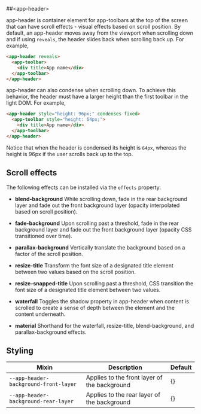 ##&lt;app-header&gt;

app-header is container element for app-toolbars at the top of the screen that can have scroll
effects - visual effects based on scroll position. By default, an app-header moves away from
the viewport when scrolling down and if using `reveals`, the header slides back when scrolling
back up. For example,

```html
<app-header reveals>
  <app-toolbar>
    <div title>App name</div>
  </app-toolbar>
</app-header>
```

app-header can also condense when scrolling down. To achieve this behavior, the header
must have a larger height than the first toolbar in the light DOM. For example,

```html
<app-header style="height: 96px;" condenses fixed>
  <app-toolbar style="height: 64px;">
    <div title>App name</div>
  </app-toolbar>
</app-header>
```

Notice that when the header is condensed its height is `64px`, whereas the height is 96px 
if the user scrolls back up to the top.

## Scroll effects
The following effects can be installed via the `effects` property:

* **blend-background**
While scrolling down, fade in the rear background layer and fade out the front 
background layer (opacity interpolated based on scroll position).

* **fade-background**
Upon scrolling past a threshold, fade in the rear background layer and fade out
the front background layer (opacity CSS transitioned over time).

* **parallax-background**
Vertically translate the background based on a factor of the scroll position.

* **resize-title** 
Transform the font size of a designated title element between two values based 
on the scroll position.

* **resize-snapped-title**
Upon scrolling past a threshold, CSS transition the font size of a designated
title element between two values.

* **waterfall**
Toggles the shadow property in app-header when content is scrolled to create
a sense of depth between the element and the content underneath.

* **material**
Shorthand for the waterfall, resize-title, blend-background, and parallax-background 
effects.

## Styling

Mixin | Description | Default
----------------|-------------|----------
`--app-header-background-front-layer` | Applies to the front layer of the background | {}
`--app-header-background-rear-layer` | Applies to the rear layer of the background | {}
